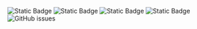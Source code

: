 ![Static Badge](https://img.shields.io/badge/blacklists-60-000000) ![Static Badge](https://img.shields.io/badge/blacklisted-2947336-cc0000) ![Static Badge](https://img.shields.io/badge/whitelisted-2242-00CC00) ![Static Badge](https://img.shields.io/badge/streaming_blacklist-28106-000000) ![GitHub issues](https://img.shields.io/github/issues/fabriziosalmi/blacklists)

